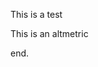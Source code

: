 
This is a test

<script type='text/javascript' src='https://d1bxh8uas1mnw7.cloudfront.net/assets/embed.js'></script>

This is an altmetric 
<div class='altmetric-embed' data-badge-type='donut' data-doi="10.1038/nature.2012.9872"></div>

end.
